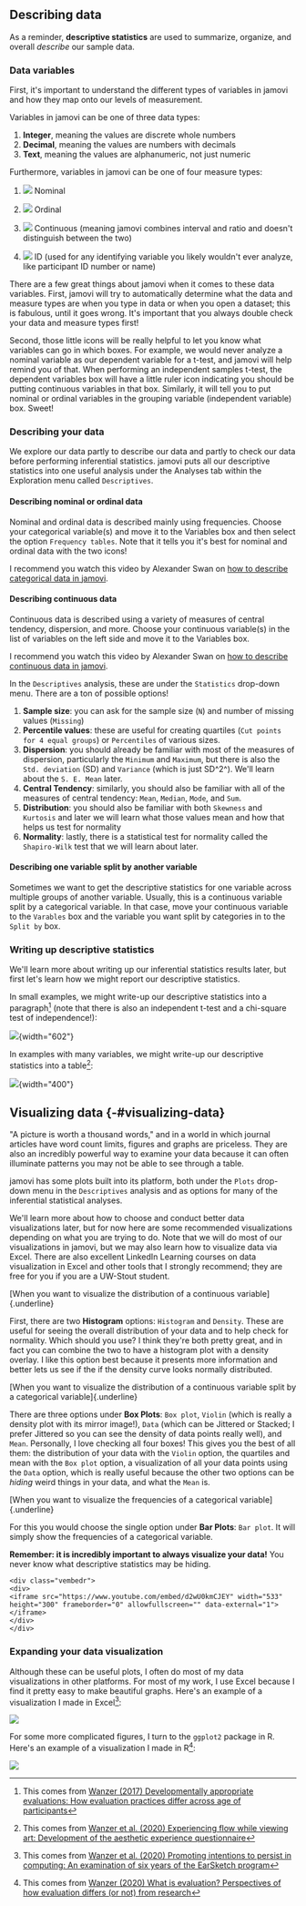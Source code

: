 ## Describing data

As a reminder, **descriptive statistics** are used to summarize, organize, and overall *describe* our sample data.

### Data variables

First, it's important to understand the different types of variables in jamovi and how they map onto our levels of measurement.

Variables in jamovi can be one of three data types:

1.  **Integer**, meaning the values are discrete whole numbers
2.  **Decimal**, meaning the values are numbers with decimals
3.  **Text**, meaning the values are alphanumeric, not just numeric

Furthermore, variables in jamovi can be one of four measure types:

1.  ![](images/03-jamovi/variable-nominal.png) Nominal

2.  ![](images/03-jamovi/variable-ordinal.png) Ordinal

3.  ![](images/03-jamovi/variable-continuous.png) Continuous (meaning jamovi combines interval and ratio and doesn't distinguish between the two)

4.  ![](images/03-jamovi/variable-id.png) ID (used for any identifying variable you likely wouldn't ever analyze, like participant ID number or name)

There are a few great things about jamovi when it comes to these data variables. First, jamovi will try to automatically determine what the data and measure types are when you type in data or when you open a dataset; this is fabulous, until it goes wrong. It's important that you always double check your data and measure types first!

Second, those little icons will be really helpful to let you know what variables can go in which boxes. For example, we would never analyze a nominal variable as our dependent variable for a t-test, and jamovi will help remind you of that. When performing an independent samples t-test, the dependent variables box will have a little ruler icon indicating you should be putting continuous variables in that box. Similarly, it will tell you to put nominal or ordinal variables in the grouping variable (independent variable) box. Sweet!

### Describing your data

We explore our data partly to describe our data and partly to check our data before performing inferential statistics. jamovi puts all our descriptive statistics into one useful analysis under the Analyses tab within the Exploration menu called `Descriptives`.

#### Describing nominal or ordinal data

Nominal and ordinal data is described mainly using frequencies. Choose your categorical variable(s) and move it to the Variables box and then select the option `Frequency tables`. Note that it tells you it's best for nominal and ordinal data with the two icons!

I recommend you watch this video by Alexander Swan on [how to describe categorical data in jamovi](https://youtu.be/eGdkYZbljbQ).

#### Describing continuous data

Continuous data is described using a variety of measures of central tendency, dispersion, and more. Choose your continuous variable(s) in the list of variables on the left side and move it to the Variables box.

I recommend you watch this video by Alexander Swan on [how to describe continuous data in jamovi](https://youtu.be/oVE0nxJ0J44).

In the `Descriptives` analysis, these are under the `Statistics` drop-down menu. There are a ton of possible options!

1.  **Sample size**: you can ask for the sample size (`N`) and number of missing values (`Missing`)
2.  **Percentile values**: these are useful for creating quartiles (`Cut points for 4 equal groups`) or `Percentiles` of various sizes.
3.  **Dispersion**: you should already be familiar with most of the measures of dispersion, particularly the `Minimum` and `Maximum`, but there is also the `Std. deviation` (SD) and `Variance` (which is just SD^2^). We'll learn about the `S. E. Mean` later.
4.  **Central Tendency**: similarly, you should also be familiar with all of the measures of central tendency: `Mean`, `Median`, `Mode`, and `Sum`.
5.  **Distribution**: you should also be familiar with both `Skewness` and `Kurtosis` and later we will learn what those values mean and how that helps us test for normality
6.  **Normality**: lastly, there is a statistical test for normality called the `Shapiro-Wilk` test that we will learn about later.

#### Describing one variable split by another variable

Sometimes we want to get the descriptive statistics for one variable across multiple groups of another variable. Usually, this is a continuous variable split by a categorical variable. In that case, move your continuous variable to the `Varables` box and the variable you want split by categories in to the `Split by` box.

### Writing up descriptive statistics

We'll learn more about writing up our inferential statistics results later, but first let's learn how we might report our descriptive statistics.

In small examples, we might write-up our descriptive statistics into a paragraph[^03.1-descriptive-statistics-1] (note that there is also an independent t-test and a chi-square test of independence!):

[^03.1-descriptive-statistics-1]: This comes from [Wanzer (2017) Developmentally appropriate evaluations: How evaluation practices differ across age of participants](https://thesiscommons.org/bk57d/)

![](images/02-stats-foundations/example1.png){width="602"}

In examples with many variables, we might write-up our descriptive statistics into a table[^03.1-descriptive-statistics-2]:

[^03.1-descriptive-statistics-2]: This comes from [Wanzer et al. (2020) Experiencing flow while viewing art: Development of the aesthetic experience questionnaire](https://psycnet.apa.org/record/2018-49650-001)

![](images/02-stats-foundations/example2.png){width="400"}

## Visualizing data {-#visualizing-data}

"A picture is worth a thousand words," and in a world in which journal articles have word count limits, figures and graphs are priceless. They are also an incredibly powerful way to examine your data because it can often illuminate patterns you may not be able to see through a table.

jamovi has some plots built into its platform, both under the `Plots` drop-down menu in the `Descriptives` analysis and as options for many of the inferential statistical analyses.

We'll learn more about how to choose and conduct better data visualizations later, but for now here are some recommended visualizations depending on what you are trying to do. Note that we will do most of our visualizations in jamovi, but we may also learn how to visualize data via Excel. There are also excellent LinkedIn Learning courses on data visualization in Excel and other tools that I strongly recommend; they are free for you if you are a UW-Stout student.

[When you want to visualize the distribution of a continuous variable]{.underline}

First, there are two **Histogram** options: `Histogram` and `Density`. These are useful for seeing the overall distribution of your data and to help check for normality. Which should you use? I think they're both pretty great, and in fact you can combine the two to have a histogram plot with a density overlay. I like this option best because it presents more information and better lets us see if the if the density curve looks normally distributed.

[When you want to visualize the distribution of a continuous variable split by a categorical variable]{.underline}

There are three options under **Box Plots**: `Box plot`, `Violin` (which is really a density plot with its mirror image!), `Data` (which can be Jittered or Stacked; I prefer Jittered so you can see the density of data points really well), and `Mean`. Personally, I love checking all four boxes! This gives you the best of all them: the distribution of your data with the `Violin` option, the quartiles and mean with the `Box plot` option, a visualization of all your data points using the `Data` option, which is really useful because the other two options can be *hiding* weird things in your data, and what the `Mean` is.

[When you want to visualize the frequencies of a categorical variable]{.underline}

For this you would choose the single option under **Bar Plots**: `Bar plot`. It will simply show the frequencies of a categorical variable.

<div class="info">
<p><strong>Remember: it is incredibly important to always visualize your
data!</strong> You never know what descriptive statistics may be
hiding.</p>
</div>


```{=html}
<div class="vembedr">
<div>
<iframe src="https://www.youtube.com/embed/d2wU0kmCJEY" width="533" height="300" frameborder="0" allowfullscreen="" data-external="1"></iframe>
</div>
</div>
```


### Expanding your data visualization

Although these can be useful plots, I often do most of my data visualizations in other platforms. For most of my work, I use Excel because I find it pretty easy to make beautiful graphs. Here's an example of a visualization I made in Excel[^03.1-descriptive-statistics-3]:

[^03.1-descriptive-statistics-3]: This comes from [Wanzer et al. (2020) Promoting intentions to persist in computing: An examination of six years of the EarSketch program](https://doi.org/10.1080/08993408.2020.1714313)

![](images/02-stats-foundations/example3.png)

For some more complicated figures, I turn to the `ggplot2` package in R. Here's an example of a visualization I made in R[^03.1-descriptive-statistics-4]:

[^03.1-descriptive-statistics-4]: This comes from [Wanzer (2020) What is evaluation? Perspectives of how evaluation differs (or not) from research](https://journals.sagepub.com/doi/10.1177/1098214020920710)

![](images/02-stats-foundations/example4.png)
